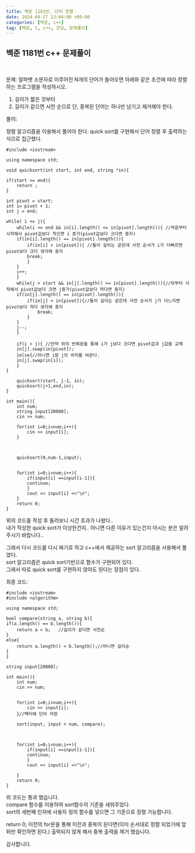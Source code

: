 ```yaml
---
title: 백준 1181번, 단어 정렬
date: 2024-04-27 13:04:00 +09:00
categories: [백준, c++]
tag: [백준, C, c++, 코딩, 문제풀이]
---
```


## 백준 1181번 c++ 문제풀이
<br>

문제:
알파벳 소문자로 이루어진 N개의 단어가 들어오면 아래와 같은 조건에 따라 정렬하는 프로그램을 작성하시오.<br>
1. 길이가 짧은 것부터
2. 길이가 같으면 사전 순으로
단, 중복된 단어는 하나만 남기고 제거해야 한다.<br>

풀이:

정렬 알고리즘을 이용해서 풀어야 한다. quick sort를 구현해서 단어 정렬 후 출력하는 식으로 접근했다.

    #include <iostream>

    using namespace std;

    void quicksort(int start, int end, string *in){
    
    if(start >= end){
        return ;
    }

    int pivot = start;
    int i= pivot + 1;
    int j = end;

    while( i <= j){
        while(i <= end && in[i].length() <= in[pivot].length()){ //처음부터 시작해서 pivot값보다 작으면 i 증가(pivot값보다 크다면 중지)
        if(in[i].length() == in[pivot].length()){
            if(in[i] > in[pivot]){ //둘이 길이는 같은데 사전 순서가 i가 더빠르면 pivot보다 크다 생각헤 중지
            break;
            }
        }
        i++;
        }
        while(j > start && in[j].length() >= in[pivot].length()){//뒤부터 시작해서 pivot값보다 크면 j증가(pivot값보다 작다면 중지)
        if(in[j].length() == in[pivot].length()){
            if(in[j] < in[pivot]){//둘이 길이는 같은데 사전 순서가 j가 더느리면 pivot보다 작다 생각헤 중지
                break;
            }
        }
        j--;
        }

        if(i > j){ //만약 위의 반복문을 통해 i가 j보다 크다면 pivot값과 j값을 교체
        in[j].swap(in[pivot]);
        }else{//아니면 i랑 j의 위치를 바꾼다.
        in[j].swap(in[i]);
        }
    }
    
        quicksort(start, j-1, in);
        quicksort(j+1,end,in);
    }

    int main(){
        int num;
        string input[20000];
        cin >> num;

        for(int i=0;i<num;i++){
            cin >> input[i];
        }

        

        quicksort(0,num-1,input);


        for(int i=0;i<num;i++){
            if(input[i] ==input[i-1]){
            continue;
            }
            cout << input[i] <<"\n";
        }
        return 0;
    }

위의 코드를 작성 후 돌려보니 시간 초과가 나왔다..<br>
내가 작성한 quick sort가 이상한건지.. 아니면 다른 이유가 있는건지 아시는 분은 알려주시기 바랍니다..<br>

그래서 다시 코드를 다시 짜기로 하고 c++에서 제공하는 sort 알고리즘을 사용해서 풀었다.<br> 
sort 알고리즘은 quick sort기반으로 함수가 구현되어 있다.<br>
그래서 따로 quick sort를 구현하지 않아도 된다는 장점이 있다.

최종 코드:

    #include <iostream>
    #include <algorithm>

    using namespace std;

    bool compare(string a, string b){
    if(a.length() == b.length()){
        return a < b;   //길이가 같다면 사전순 
    }
    else{
        return a.length() < b.length();//아니면 길이순
    }
    }

    string input[20000];

    int main(){
        int num;
        cin >> num;

        
        for(int i=0;i<num;i++){
            cin >> input[i];
        }//벡터에 단어 저장

        sort(input, input + num, compare);



        for(int i=0;i<num;i++){
            if(input[i] ==input[i-1]){
            continue;
            }
            cout << input[i] <<"\n";

        }
        return 0;
    }

위 코드는 통과 했습니다.<br>
compare 함수를 이용하여 sort함수의 기준을 세워주었다.<br>
sort의 세번째 인자에 사용자 정의 함수를 넣으면 그 기준으로 정렬 가능합니다.<br>

return 0; 이전의 for문을 통해 이전과 중복이 된다면(이미 순서대로 정렬 되었기에 앞뒤만 확인하면 된다.) 출력되지 않게 해서 중복 출력을 제거 했습니다.

감사합니다.


